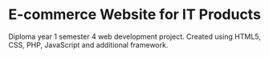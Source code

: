 # E-commerce Website for IT Products

Diploma year 1 semester 4 web development project.
Created using HTML5, CSS, PHP, JavaScript and additional framework.
